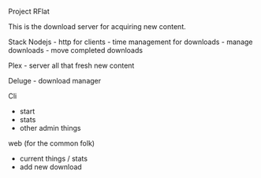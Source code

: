 Project RFlat

This is the download server for acquiring new content.

Stack 
Nodejs	- http for clients
	- time management for downloads
	- manage downloads
	- move completed downloads

Plex 	- server all that fresh new content

Deluge	- download manager

Cli
- start
- stats
- other admin things

web (for the common folk)
- current things / stats
- add new download
